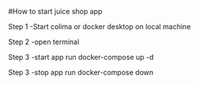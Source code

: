 
#How to start juice shop app



Step 1 -Start colima or docker desktop on local machine

Step 2 -open terminal

Step 3 -start app run docker-compose up -d

Step 3 -stop app run docker-compose down

